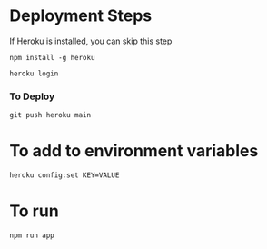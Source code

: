 # Deployment Steps

If Heroku is installed, you can skip this step

    npm install -g heroku

    heroku login

### To Deploy

    git push heroku main

# To add to environment variables

    heroku config:set KEY=VALUE

# To run

    npm run app
